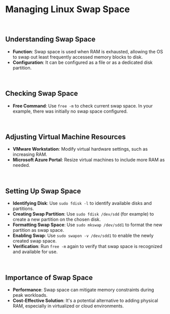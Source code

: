 # Managing Linux Swap Space

<br>

## Understanding Swap Space

- **Function**: Swap space is used when RAM is exhausted, allowing the OS to swap out least frequently accessed memory blocks to disk.
- **Configuration**: It can be configured as a file or as a dedicated disk partition.

<br>

## Checking Swap Space

- **Free Command**: Use `free -m` to check current swap space. In your example, there was initially no swap space configured.

<br>

## Adjusting Virtual Machine Resources

- **VMware Workstation**: Modify virtual hardware settings, such as increasing RAM.
- **Microsoft Azure Portal**: Resize virtual machines to include more RAM as needed.

<br>

## Setting Up Swap Space

- **Identifying Disk**: Use `sudo fdisk -l` to identify available disks and partitions.
- **Creating Swap Partition**: Use `sudo fdisk /dev/sdd` (for example) to create a new partition on the chosen disk.
- **Formatting Swap Space**: Use `sudo mkswap /dev/sdd1` to format the new partition as swap space.
- **Enabling Swap**: Use `sudo swapon -v /dev/sdd1` to enable the newly created swap space.
- **Verification**: Run `free -m` again to verify that swap space is recognized and available for use.

<br>

## Importance of Swap Space

- **Performance**: Swap space can mitigate memory constraints during peak workloads.
- **Cost-Effective Solution**: It's a potential alternative to adding physical RAM, especially in virtualized or cloud environments.
